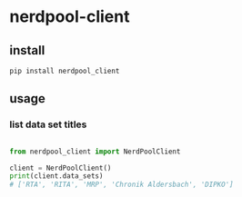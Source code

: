 # nerdpool-client

## install

`pip install nerdpool_client`

## usage

### list data set titles


```python

from nerdpool_client import NerdPoolClient

client = NerdPoolClient()
print(client.data_sets)
# ['RTA', 'RITA', 'MRP', 'Chronik Aldersbach', 'DIPKO']
```

